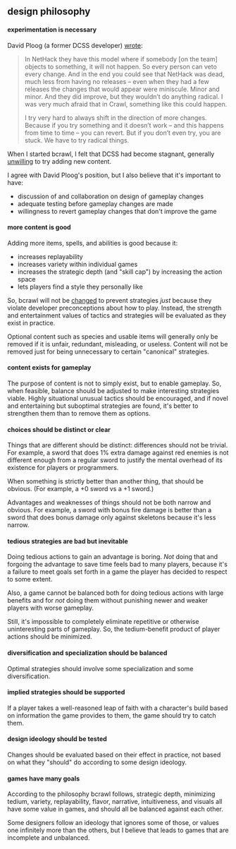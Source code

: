 ## design philosophy

#### experimentation is necessary

David Ploog (a former DCSS developer) [wrote](https://www.rockpapershotgun.com/2017/03/23/making-dungeon-crawl-stone-soup-with-253-cooks-and-no-head-chef/): 
> In NetHack they have this model where if somebody [on the team] objects to something, it will not happen. So every person can veto every change. And in the end you could see that NetHack was dead, much less from having no releases – even when they had a few releases the changes that would appear were miniscule. Minor and minor. And they did improve, but they wouldn’t do anything radical. I was very much afraid that in Crawl, something like this could happen.
> 
> I try very hard to always shift in the direction of more changes. Because if you try something and it doesn’t work – and this happens from time to time – you can revert. But if you don’t even try, you are stuck. We have to try radical things.

When I started bcrawl, I felt that DCSS had become stagnant, generally [unwilling](https://www.reddit.com/r/dcss/comments/9aseh1/has_dcss_development_stagnated/e4yty2n/) to try adding new content.

I agree with David Ploog's position, but I also believe that it's important to have:
- discussion of and collaboration on design of gameplay changes
- adequate testing before gameplay changes are made
- willingness to revert gameplay changes that don't improve the game

#### more content is good

Adding more items, spells, and abilities is good because it:
- increases replayability
- increases variety within individual games
- increases the strategic depth (and "skill cap") by increasing the action space
- lets players find a style they personally like

So, bcrawl will not be [changed](https://www.reddit.com/r/dcss/comments/8poib2/make_lees_rapid_deconstruction_never_break_walls/) to prevent strategies *just* because they violate developer preconceptions about how to play. Instead, the strength and entertainment values of tactics and strategies will be evaluated as they exist in practice.

Optional content such as species and usable items will generally only be removed if it is unfair, redundant, misleading, or useless. Content will not be removed just for being unnecessary to certain "canonical" strategies.

#### content exists for gameplay

The purpose of content is not to simply exist, but to enable gameplay. So, when feasible, balance should be adjusted to make interesting strategies viable. Highly situational unusual tactics should be encouraged, and if novel and entertaining but suboptimal strategies are found, it's better to strengthen them than to remove them as options.

#### choices should be distinct or clear

Things that are different should be distinct: differences should not be trivial. For example, a sword that does 1% extra damage against red enemies is not different enough from a regular sword to justify the mental overhead of its existence for players or programmers.

When something is strictly better than another thing, that should be obvious. (For example, a +0 sword vs a +1 sword.)

Advantages and weaknesses of things should not be both narrow and obvious. For example, a sword with bonus fire damage is better than a sword that does bonus damage only against skeletons because it's less narrow.

#### tedious strategies are bad but inevitable

Doing tedious actions to gain an advantage is boring. *Not* doing that and forgoing the advantage to save time feels bad to many players, because it's a failure to meet goals set forth in a game the player has decided to respect to some extent.

Also, a game cannot be balanced both for doing tedious actions with large benefits and for *not* doing them without punishing newer and weaker players with worse gameplay.

Still, it's impossible to completely eliminate repetitive or otherwise uninteresting parts of gameplay. So, the tedium-benefit product of player actions should be minimized.

#### diversification and specialization should be balanced

Optimal strategies should involve some specialization and some diversification.

#### implied strategies should be supported

If a player takes a well-reasoned leap of faith with a character's build based on information the game provides to them, the game should try to catch them.

#### design ideology should be tested

Changes should be evaluated based on their effect in practice, not based on what they "should" do according to some design ideology.

#### games have many goals

According to the philosophy bcrawl follows, strategic depth, minimizing tedium, variety, replayability, flavor, narrative, intuitiveness, and visuals all have some value in games, and should all be balanced against each other.

Some designers follow an ideology that ignores some of those, or values one infinitely more than the others, but I believe that leads to games that are incomplete and unbalanced.
